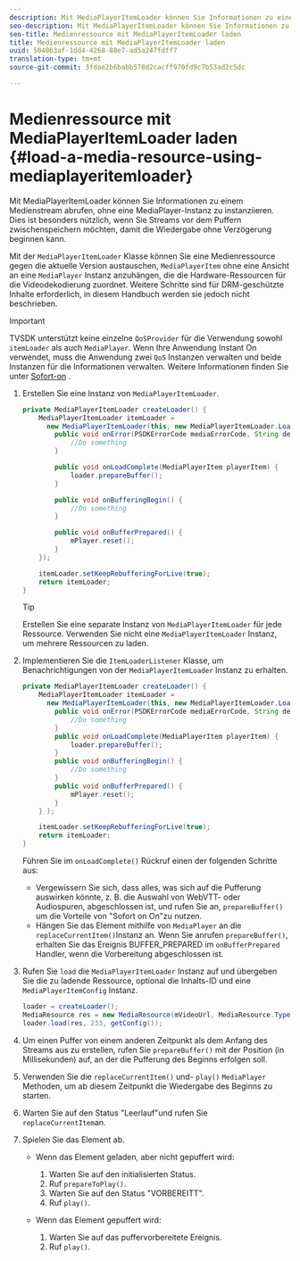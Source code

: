 ```yaml
---
description: Mit MediaPlayerItemLoader können Sie Informationen zu einem Medienstream abrufen, ohne eine MediaPlayer-Instanz zu instanziieren. Dies ist besonders nützlich, wenn Sie Streams vor dem Puffern zwischenspeichern möchten, damit die Wiedergabe ohne Verzögerung beginnen kann.
seo-description: Mit MediaPlayerItemLoader können Sie Informationen zu einem Medienstream abrufen, ohne eine MediaPlayer-Instanz zu instanziieren. Dies ist besonders nützlich, wenn Sie Streams vor dem Puffern zwischenspeichern möchten, damit die Wiedergabe ohne Verzögerung beginnen kann.
seo-title: Medienressource mit MediaPlayerItemLoader laden
title: Medienressource mit MediaPlayerItemLoader laden
uuid: 504063af-1dd4-4268-88e7-ad5a247fdff7
translation-type: tm+mt
source-git-commit: 3fdae2b6babb578d2cacff970fd9c7b53ad2c5dc

---
```



# Medienressource mit MediaPlayerItemLoader laden {#load-a-media-resource-using-mediaplayeritemloader}

Mit MediaPlayerItemLoader können Sie Informationen zu einem Medienstream abrufen, ohne eine MediaPlayer-Instanz zu instanziieren. Dies ist besonders nützlich, wenn Sie Streams vor dem Puffern zwischenspeichern möchten, damit die Wiedergabe ohne Verzögerung beginnen kann.

Mit der `MediaPlayerItemLoader` Klasse können Sie eine Medienressource gegen die aktuelle Version austauschen, `MediaPlayerItem` ohne eine Ansicht an eine `MediaPlayer` Instanz anzuhängen, die die Hardware-Ressourcen für die Videodekodierung zuordnet. Weitere Schritte sind für DRM-geschützte Inhalte erforderlich, in diesem Handbuch werden sie jedoch nicht beschrieben.

>[!IMPORTANT]
>
>TVSDK unterstützt keine einzelne `QoSProvider` für die Verwendung sowohl `itemLoader` als auch `MediaPlayer`. Wenn Ihre Anwendung Instant On verwendet, muss die Anwendung zwei `QoS` Instanzen verwalten und beide Instanzen für die Informationen verwalten. Weitere Informationen finden Sie unter [Sofort-on](../../android-3x-content-playback-options-android2/buffering-configuration/android-3x-instant-on.md) .

1. Erstellen Sie eine Instanz von `MediaPlayerItemLoader`.

   ```java
   private MediaPlayerItemLoader createLoader() { 
       MediaPlayerItemLoader itemLoader =   
         new MediaPlayerItemLoader(this, new MediaPlayerItemLoader.LoaderListener() { 
           public void onError(PSDKErrorCode mediaErrorCode, String description) { 
               //Do something 
           } 
   
           public void onLoadComplete(MediaPlayerItem playerItem) { 
               loader.prepareBuffer(); 
           } 
   
           public void onBufferingBegin() { 
               //Do something 
           } 
   
           public void onBufferPrepared() { 
               mPlayer.reset(); 
           }  
       }); 
   
       itemLoader.setKeepRebufferingForLive(true); 
       return itemLoader; 
   } 
   ```

   >[!TIP]
   >
   >Erstellen Sie eine separate Instanz von `MediaPlayerItemLoader` für jede Ressource. Verwenden Sie nicht eine `MediaPlayerItemLoader` Instanz, um mehrere Ressourcen zu laden.

1. Implementieren Sie die `ItemLoaderListener` Klasse, um Benachrichtigungen von der `MediaPlayerItemLoader` Instanz zu erhalten.

   ```java
   private MediaPlayerItemLoader createLoader() { 
       MediaPlayerItemLoader itemLoader =   
         new MediaPlayerItemLoader(this, new MediaPlayerItemLoader.LoaderListener() { 
           public void onError(PSDKErrorCode mediaErrorCode, String description) { 
               //Do something 
           } 
           public void onLoadComplete(MediaPlayerItem playerItem) { 
               loader.prepareBuffer(); 
           } 
           public void onBufferingBegin() { 
               //Do something 
           } 
           public void onBufferPrepared() { 
               mPlayer.reset(); 
           }  
       } ); 
   
       itemLoader.setKeepRebufferingForLive(true); 
       return itemLoader; 
   }
   ```

   Führen Sie im `onLoadComplete()` Rückruf einen der folgenden Schritte aus:

   * Vergewissern Sie sich, dass alles, was sich auf die Pufferung auswirken könnte, z. B. die Auswahl von WebVTT- oder Audiospuren, abgeschlossen ist, und rufen Sie an, `prepareBuffer()` um die Vorteile von &quot;Sofort on On&quot;zu nutzen.
   * Hängen Sie das Element mithilfe von `MediaPlayer` an die `replaceCurrentItem()`Instanz an.
   Wenn Sie anrufen `prepareBuffer()`, erhalten Sie das Ereignis BUFFER_PREPARED im `onBufferPrepared` Handler, wenn die Vorbereitung abgeschlossen ist.
1. Rufen Sie `load` die `MediaPlayerItemLoader` Instanz auf und übergeben Sie die zu ladende Ressource, optional die Inhalts-ID und eine `MediaPlayerItemConfig` Instanz.

   ```java
   loader = createLoader(); 
   MediaResource res = new MediaResource(mVideoUrl, MediaResource.Type.HLS, metadata); 
   loader.load(res, 233, getConfig());
   ```

1. Um einen Puffer von einem anderen Zeitpunkt als dem Anfang des Streams aus zu erstellen, rufen Sie `prepareBuffer()` mit der Position (in Millisekunden) auf, an der die Pufferung des Beginns erfolgen soll.
1. Verwenden Sie die `replaceCurrentItem()` und- `play()` `MediaPlayer` Methoden, um ab diesem Zeitpunkt die Wiedergabe des Beginns zu starten.
1. Warten Sie auf den Status &quot;Leerlauf&quot;und rufen Sie `replaceCurrentItem`an.
1. Spielen Sie das Element ab.

   * Wenn das Element geladen, aber nicht gepuffert wird:

      1. Warten Sie auf den initialisierten Status.
      1. Ruf `prepareToPlay()`.
      1. Warten Sie auf den Status &quot;VORBEREITT&quot;.
      1. Ruf `play()`.
   * Wenn das Element gepuffert wird:

      1. Warten Sie auf das puffervorbereitete Ereignis.
      1. Ruf `play()`.